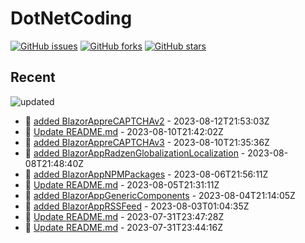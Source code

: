 # DotNetCoding

[![GitHub issues](https://img.shields.io/github/issues/akifmt/DotNetCoding)](https://github.com/akifmt/DotNetCoding/issues)
[![GitHub forks](https://img.shields.io/github/forks/akifmt/DotNetCoding)](https://github.com/akifmt/DotNetCoding/network)
[![GitHub stars](https://img.shields.io/github/stars/akifmt/DotNetCoding)](https://github.com/akifmt/DotNetCoding/stargazers)


## Recent

<!-- Latest_Commits_Start -->
![updated](https://img.shields.io/badge/Updated-Sat%20Aug%2012%202023%2021%3A58%3A57%20GMT%2B0000%20(Coordinated%20Universal%20Time)-blue.svg)
- :page_facing_up: [added BlazorAppreCAPTCHAv2](https://github.com/akifmt/DotNetCoding/commit/7f00410e46261a5757083b2383ae39fc7a282686) - 2023-08-12T21:53:03Z 
- :page_facing_up: [Update README.md](https://github.com/akifmt/DotNetCoding/commit/373fdc9155097c150fc42d505d971dc11b3d0b59) - 2023-08-10T21:42:02Z 
- :page_facing_up: [added BlazorAppreCAPTCHAv3](https://github.com/akifmt/DotNetCoding/commit/0e14be3531efd587900dc19ab587ef112f6eab6b) - 2023-08-10T21:35:36Z 
- :page_facing_up: [added BlazorAppRadzenGlobalizationLocalization](https://github.com/akifmt/DotNetCoding/commit/7518828bc508606b13460c978536684b549216d6) - 2023-08-08T21:48:40Z 
- :page_facing_up: [added BlazorAppNPMPackages](https://github.com/akifmt/DotNetCoding/commit/94c7c45cfa540d443d544ec0bf5898fa86f2348c) - 2023-08-06T21:56:11Z 
- :page_facing_up: [Update README.md](https://github.com/akifmt/DotNetCoding/commit/3d443f928406ab880598ba0722eef466059f65e3) - 2023-08-05T21:31:11Z 
- :page_facing_up: [added BlazorAppGenericComponents](https://github.com/akifmt/DotNetCoding/commit/95a567629ec79f80a05c018c1279267ce092951b) - 2023-08-04T21:14:05Z 
- :page_facing_up: [added BlazorAppRSSFeed](https://github.com/akifmt/DotNetCoding/commit/4e3cdf9caff38bebcd63872462d2b49f1aa9b305) - 2023-08-03T01:04:35Z 
- :page_facing_up: [Update README.md](https://github.com/akifmt/DotNetCoding/commit/9a0508d8fdda6d803906a915ebbd30b9b66cd176) - 2023-07-31T23:47:28Z 
- :page_facing_up: [Update README.md](https://github.com/akifmt/DotNetCoding/commit/b1db5c68b5f8b7a06e2520bde5ba2cbbaf320159) - 2023-07-31T23:44:16Z 
<!-- Latest_Commits_End -->
